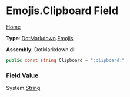 # Emojis\.Clipboard Field

[Home](../../../README.md)

**Type**: [DotMarkdown](../../README.md)\.[Emojis](../README.md)

**Assembly**: DotMarkdown\.dll

```csharp
public const string Clipboard = ":clipboard:"
```

### Field Value

System\.[String](https://docs.microsoft.com/en-us/dotnet/api/system.string)